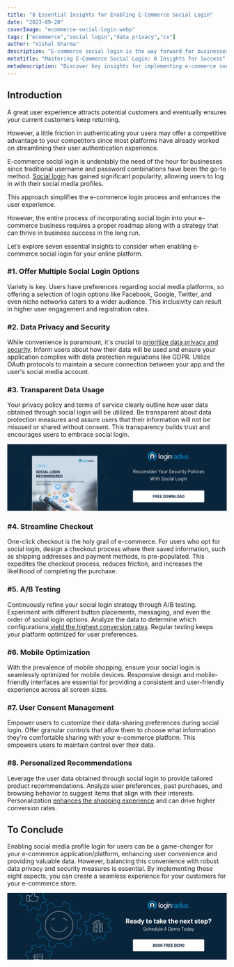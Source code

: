 ```yaml
---
title: "8 Essential Insights for Enabling E-Commerce Social Login"
date: "2023-09-20"
coverImage: "ecommerce-social-login.webp"
tags: ["ecommerce","social login","data privacy","cx"]
author: "Vishal Sharma"
description: "E-commerce social login is the way forward for businesses looking to simplify user authentication and improve the overall user experience. However, success lies in the details, from offering multiple social login options to prioritizing data privacy and security. Explore these eight essential insights to ensure your e-commerce platform thrives in the age of social login."
metatitle: "Mastering E-Commerce Social Login: 8 Insights for Success"
metadescription: "Discover key insights for implementing e-commerce social login. Learn how to enhance overall business success from data privacy to mobile optimization."
---
```

## Introduction 

A great user experience attracts potential customers and eventually ensures your current customers keep returning.

However, a little friction in authenticating your users may offer a competitive advantage to your competitors since most platforms have already worked on streamlining their user authentication experience. 

E-commerce social login is undeniably the need of the hour for businesses since traditional username and password combinations have been the go-to method. [Social login](https://www.loginradius.com/social-login/) has gained significant popularity, allowing users to log in with their social media profiles. 

This approach simplifies the e-commerce login process and enhances the user experience.

However, the entire process of incorporating social login into your e-commerce business requires a proper roadmap along with a strategy that can thrive in business success in the long run. 

Let’s explore seven essential insights to consider when enabling e-commerce social login for your online platform. 

### #1. Offer Multiple Social Login Options

Variety is key. Users have preferences regarding social media platforms, so offering a selection of login options like Facebook, Google, Twitter, and even niche networks caters to a wider audience. This inclusivity can result in higher user engagement and registration rates.

### #2. Data Privacy and Security

While convenience is paramount, it's crucial to [prioritize data privacy and security](https://www.loginradius.com/blog/identity/consumer-data-privacy-security/). Inform users about how their data will be used and ensure your application complies with data protection regulations like GDPR. Utilize OAuth protocols to maintain a secure connection between your app and the user's social media account.

### #3. Transparent Data Usage

Your privacy policy and terms of service clearly outline how user data obtained through social login will be utilized. Be transparent about data protection measures and assure users that their information will not be misused or shared without consent. This transparency builds trust and encourages users to embrace social login.

[![WP-social-login-reconsidered](WP-social-login-reconsidered.webp)](https://www.loginradius.com/resource/whitepaper/social-login-reconsidered/)

### #4. Streamline Checkout

One-click checkout is the holy grail of e-commerce. For users who opt for social login, design a checkout process where their saved information, such as shipping addresses and payment methods, is pre-populated. This expedites the checkout process, reduces friction, and increases the likelihood of completing the purchase.

### #5. A/B Testing

Continuously refine your social login strategy through A/B testing. Experiment with different button placements, messaging, and even the order of social login options. Analyze the data to determine which configurations[ yield the highest conversion rates](https://www.loginradius.com/blog/growth/sign-up-tips-conversion-rate/). Regular testing keeps your platform optimized for user preferences.

### #6. Mobile Optimization

 With the prevalence of mobile shopping, ensure your social login is seamlessly optimized for mobile devices. Responsive design and mobile-friendly interfaces are essential for providing a consistent and user-friendly experience across all screen sizes.

### #7. User Consent Management

Empower users to customize their data-sharing preferences during social login. Offer granular controls that allow them to choose what information they're comfortable sharing with your e-commerce platform. This empowers users to maintain control over their data.

### #8. Personalized Recommendations

Leverage the user data obtained through social login to provide tailored product recommendations. Analyze user preferences, past purchases, and browsing behavior to suggest items that align with their interests. Personalization [enhances the shopping experience](https://www.loginradius.com/blog/growth/improve-customer-experience-ecommerce/) and can drive higher conversion rates.

## To Conclude 

Enabling social media profile login for users can be a game-changer for your e-commerce application/platform, enhancing user convenience and providing valuable data. However, balancing this convenience with robust data privacy and security measures is essential. By implementing these eight aspects, you can create a seamless experience for your customers for your e-commerce store. 

[![book-a-demo-loginradius](../../assets/book-a-demo-loginradius.webp)](https://www.loginradius.com/contact-us?utm_source=blog&utm_medium=web&utm_campaign=ecommerce-social-login-success)
